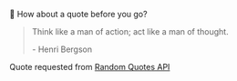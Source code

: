 📣 How about a quote before you go?

> Think like a man of action; act like a man of thought.
>
> <p>- Henri Bergson</p>

Quote requested from [Random Quotes API](https://github.com/lukePeavey/quotable)
